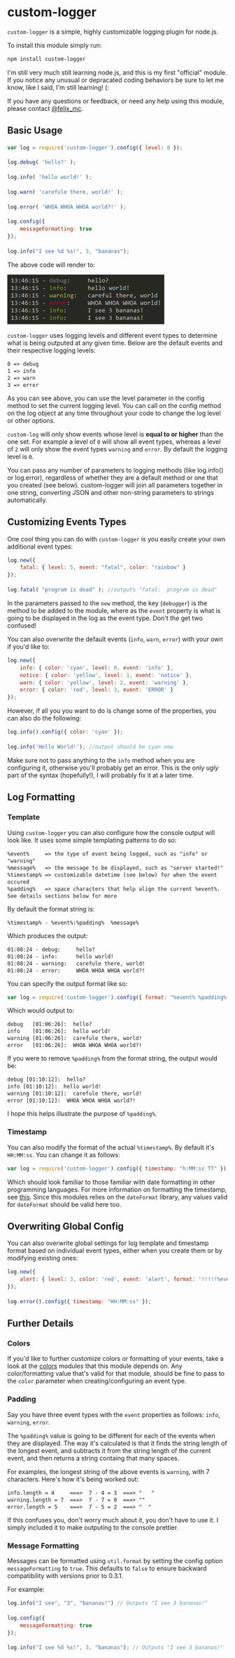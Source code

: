 # custom-logger

`custom-logger` is a simple, highly customizable logging plugin for node.js.

To install this module simply run:

```bash
npm install custom-logger
```

I'm still very much still learning node.js, and this is my first "official" module. If you notice any unusual or depracated coding behaviors be sure to let me know, like I said, I'm still learning! (:

If you have any questions or feedback, or need any help using this module, please contact <a href="http://twitter.com/#!/felix_mc" target="_blank">@felix_mc</a>.


## Basic Usage

```javascript
var log = require('custom-logger').config({ level: 0 });

log.debug( 'hello?' );
	
log.info( 'hello world!' );

log.warn( 'carefule there, world!' );
	
log.error( 'WHOA WHOA WHOA world?!' );

log.config({
	messageFormatting: true
});

log.info("I see %d %s!", 3, "bananas");
```

The above code will render to: 

![basic output snapshot](https://github.com/felixmc/custom-logger/raw/master/snapshots/basic.png)

`custom-logger` uses logging levels and different event types to determine what is being outputed at any given time. Below are the default events and their respective logging levels:

	0 => debug
	1 => info
	2 => warn
	3 => error

As you can see above, you can use the level parameter in the config method to set the current logging level. You can call on the config method on the log object at any time throughout your code to change the log level or other options.

`custom-log` will only show events whose level is **equal to or higher** than the one set. For example a level of `0` will show all event types, whereas a level of `2` will only show the event types `warning` and `error`. By default the logging level is `0`.

You can pass any number of parameters to logging methods (like log.info() or log.error), regardless of whether they are a default method or one that you created (see below). custom-logger will join all parameters together in one string, converting JSON and other non-string parameters to strings automatically.

## Customizing Events Types

One cool thing you can do with `custom-logger` is you easily create your own additional event types:

```javascript
log.new({
	fatal: { level: 5, event: "fatal", color: "rainbow" }
});
	
log.fatal( "program is dead" ); //outputs "fatal:  program is dead"
```

In the parameters passed to the `new` method, the key (`debugger`) is the method to be added to the module, where as the `event` property is what is going to be displayed in the log as the event type. Don't the get two confused!

You can also overwrite the default events (`info`, `warn`, `error`) with your own if you'd like to:

```javascript
log.new({
	info: { color: 'cyan', level: 0, event: 'info' },
	notice: { color: 'yellow', level: 1, event: 'notice' },
	warn: { color: 'yellow', level: 2, event: 'warning' },
	error: { color: 'red', level: 3, event: 'ERROR' }
});
```

However, if all you you want to do is change some of the properties, you can also do the following:

```javascript
log.info().config({ color: 'cyan' });

log.info('Hello World!'); //output should be cyan now
```

Make sure not to pass anything to the `info` method when you are configuring it, otherwise you'll probably get an error. This is the only *ugly* part of the syntax (hopefully!), I will probably fix it at a later time.

## Log Formatting

### Template

Using `custom-logger` you can also configure how the console output will look like. It uses some simple templating patterns to do so:

	%event%     => the type of event being logged, such as "info" or "warning"
	%message%   => the message to be displayed, such as "server started!"
	%timestamp% => customizable datetime (see below) for when the event occured
	%padding%   => space characters that help align the current %event%. See details sections below for more

By default the format string is:

	%timestamp% - %event%:%padding%  %message%
	
Which produces the output:

	01:08:24 - debug:     hello?
	01:08:24 - info:      hello world!
	01:08:24 - warning:   carefule there, world!
	01:08:24 - error:     WHOA WHOA WHOA world?!

You can specify the output format like so:

```javascript
var log = require('custom-logger').config({ format: "%event% %padding%[%timestamp%]: %message%" });
```

Which would output to:

	debug   [01:06:26]:  hello?
	info    [01:06:26]:  hello world!
	warning [01:06:26]:  carefule there, world!
	error   [01:06:26]:  WHOA WHOA WHOA world?!

If you were to remove `%padding%` from the format string, the output would be:

	debug [01:10:12]:  hello?
	info [01:10:12]:  hello world!
	warning [01:10:12]:  carefule there, world!
	error [01:10:12]:  WHOA WHOA WHOA world?!

I hope this helps illustrate the purpose of `%padding%`.

### Timestamp

You can also modify the format of the actual `%timestamp%`. By default it's `HH:MM:ss`. You can change it as follows:

```javascript
var log = require('custom-logger').config({ timestamp: "h:MM:ss TT" });
```

Which should look familiar to those familiar with date formatting in other programming languages. For more information on formatting the timestamp, see <a href="http://blog.stevenlevithan.com/archives/date-time-format" target="_blank">this</a>. Since this modules relies on the `dateFormat` library, any values valid for `dateFormat` should be valid here too.

## Overwriting Global Config

You can also overwrite global settings for log template and timestamp format based on individual event types, either when you create them or by modifying existing ones:

```javascript
log.new({
	alert: { level: 3, color: 'red', event: 'alert', format: '!!!!!%event% : %message% !!!!!' }
});

log.error().config({ timestamp: "HH:MM:ss" });
```

## Further Details

### Colors

If you'd like to further customize colors or formatting of your events, take a look at the <a href="https://github.com/Marak/colors.js" target="_blank">colors</a> modules that this module depends on. Any color/formatting value that's valid for that module, should be fine to pass to the `color` parameter when creating/configuring an event type.

### Padding

Say you have three event types with the `event` properties as follows: `info`, `warning`, `error`.

The `%padding%` value is going to be different for each of the events when they are displayed. The way it's calculated is that it finds the string length of the longest event, and subtracts it from the string length of the current event, and then returns a string containg that many spaces.

For examples, the longest string of the above events is `warning`, with 7 characters. Here's how it's being worked out:

	info.length = 4     ===>  7 - 4 = 3  ===> "   "
	warning.length = 7  ===>  7 - 7 = 0  ===> ""
	error.length = 5    ===>  7 - 5 = 2  ===> "  "

If this confuses you, don't worry much about it, you don't have to use it. I simply included it to make outputing to the console prettier.

### Message Formatting

Messages can be formatted using `util.format` by setting the config option `messageFormatting` to `true`. This defaults to `false` to ensure backward compatibility with versions prior to 0.3.1.

For example:

```javascript
log.info("I see", "3", "bananas!") // Outputs "I see 3 bananas!"

log.config({
	messageFormatting: true
});

log.info("I see %d %s!", 3, "bananas"); // Outputs "I see 3 bananas!"
```
